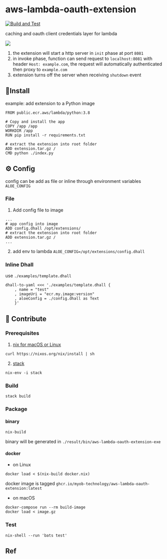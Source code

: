 # aws-lambda-oauth-extension

[![Build and Test](https://github.com/MYOB-Technology/aws-lambda-oauth-extension/actions/workflows/build.yml/badge.svg)](https://github.com/MYOB-Technology/aws-lambda-oauth-extension/actions/workflows/build.yml)

caching and oauth client credentials layer for lambda

[![](https://docs.aws.amazon.com/lambda/latest/dg/images/Overview-Full-Sequence.png)][3]

1. the extension will start a http server in `init` phase at port `8081`
2. in invoke phase, function can send request to `localhost:8081` with header `Host: example.com`, the request will automatically authenticated then proxy to `example.com`
3. extension turns off the server when receiving `shutdown` event

## :space_invader:Install
example: add extension to a Python image
```
FROM public.ecr.aws/lambda/python:3.8

# Copy and install the app
COPY /app /app
WORKDIR /app
RUN pip install -r requirements.txt

# extract the extension into root folder
ADD extension.tar.gz /
CMD python ./index.py
```

## :gear: Config
config can be add as file or inline through environment variables `ALOE_CONFIG`
### File
1. Add config file to image
```
...
# app config into image
ADD config.dhall /opt/extensions/
# extract the extension into root folder
ADD extension.tar.gz /
...
```
2. add env to lambda `ALOE_CONFIG=/opt/extensions/config.dhall`

### Inline Dhall
use `./examples/template.dhall`
```
dhall-to-yaml <<< './examples/template.dhall {
    , name = "test"
    , imageUri = "ecr.my.image:version"
    , aloeConfig = ./config.dhall as Text
    }'
```

## :unicorn: Contribute

### Prerequisites
1. [nix for macOS or Linux](https://nixos.org/download.html#nix-quick-install)
```
curl https://nixos.org/nix/install | sh
```
2. [stack](https://github.com/commercialhaskell/stack)
```
nix-env -i stack
```
### Build

```
stack build
```

### Package
#### binary
```
nix-build
```
binary will be generated in `./result/bin/aws-lambda-oauth-extension-exe`

#### docker
- on Linux
```
docker load < $(nix-build docker.nix)
```
docker image is tagged `ghcr.io/myob-technology/aws-lambda-oauth-extension:latest`
- on macOS
```
docker-compose run --rm build-image
docker load < image.gz
```

### Test
```
nix-shell --run 'bats test'
```

## Ref

[1]: https://github.com/aws-samples/aws-lambda-extensions/tree/main/cache-extension-demo
[2]: https://aws.amazon.com/blogs/compute/working-with-lambda-layers-and-extensions-in-container-images/
[3]: https://docs.aws.amazon.com/lambda/latest/dg/runtimes-extensions-api.html
